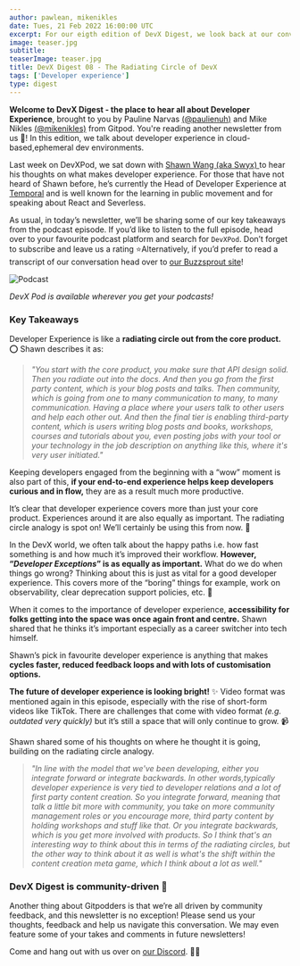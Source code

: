 ```yaml
---
author: pawlean, mikenikles
date: Tues, 21 Feb 2022 16:00:00 UTC
excerpt: For our eigth edition of DevX Digest, we look back at our conversation with Shawn Wang (swyx) about the radiating circle of DevX.
image: teaser.jpg
subtitle:
teaserImage: teaser.jpg
title: DevX Digest 08 - The Radiating Circle of DevX
tags: ['Developer experience']
type: digest
---
```


**Welcome to DevX Digest - the place to hear all about Developer Experience**, brought to you by Pauline Narvas [(@paulienuh)](https://twitter.com/paulienuh) and Mike Nikles [(@mikenikles)](https://twitter.com/mikenikles) from Gitpod. You're reading another newsletter from us 🎉! In this edition, we talk about developer experience in cloud-based,ephemeral dev environments.

Last week on DevXPod, we sat down with [Shawn Wang (aka Swyx) ](https://twitter.com/swyx)to hear his thoughts on what makes developer experience. For those that have not heard of Shawn before, he’s currently the Head of Developer Experience at [Temporal](https://twitter.com/Temporalio) and is well known for the learning in public movement and for speaking about React and Severless.

As usual, in today’s newsletter, we’ll be sharing some of our key takeaways from the podcast episode. If you’d like to listen to the full episode, head over to your favourite podcast platform and search for `DevXPod`. Don’t forget to subscribe and leave us a rating ⭐️Alternatively, if you’d prefer to read a transcript of our conversation head over to [our Buzzsprout site](https://devxpod.buzzsprout.com)!

![Podcast](/images/blog/the-radiating-circle-of-devx/podcast.png)

_DevX Pod is available wherever you get your podcasts!_

### Key Takeaways

Developer Experience is like a **radiating circle out from the core product.** ⭕️ Shawn describes it as:

> _"You start with the core product, you make sure that API design solid. Then you radiate out into the docs. And then you go from the first party content, which is your blog posts and talks. Then community, which is going from one to many communication to many, to many communication. Having a place where your users talk to other users and help each other out. And then the final tier is enabling third-party content, which is users writing blog posts and books, workshops, courses and tutorials about you, even posting jobs with your tool or your technology in the job description on anything like this, where it's very user initiated."_

Keeping developers engaged from the beginning with a “wow” moment is also part of this, **if your end-to-end experience helps keep developers curious and in flow,** they are as a result much more productive.

It’s clear that developer experience covers more than just your core product. Experiences around it are also equally as important. The radiating circle analogy is spot on! We’ll certainly be using this from now. 🎯

In the DevX world, we often talk about the happy paths i.e. how fast something is and how much it’s improved their workflow. **However, “_Developer Exceptions_” is as equally as important.** What do we do when things go wrong? Thinking about this is just as vital for a good developer experience. This covers more of the “boring” things for example, work on observability, clear deprecation support policies, etc. 👀

When it comes to the importance of developer experience, **accessibility for folks getting into the space was once again front and centre.** Shawn shared that he thinks it’s important especially as a career switcher into tech himself.

Shawn’s pick in favourite developer experience is anything that makes **cycles faster, reduced feedback loops and with lots of customisation options.**

**The future of developer experience is looking bright!** ✨ Video format was mentioned again in this episode, especially with the rise of short-form videos like TikTok. There are challenges that come with video format _(e.g. outdated very quickly)_ but it’s still a space that will only continue to grow. 📹

Shawn shared some of his thoughts on where he thought it is going, building on the radiating circle analogy.

> _"In line with the model that we've been developing, either you integrate forward or integrate backwards. In other words,typically developer experience is very tied to developer relations and a lot of first party content creation. So you integrate forward, meaning that talk a little bit more with community, you take on more community management roles or you encourage more, third party content by holding workshops and stuff like that. Or you integrate backwards, which is you get more involved with products. So I think that's an interesting way to think about this in terms of the radiating circles, but the other way to think about it as well is what's the shift within the content creation meta game, which I think about a lot as well."_

### DevX Digest is community-driven 🤝

Another thing about Gitpodders is that we’re all driven by community feedback, and this newsletter is no exception! Please send us your thoughts, feedback and help us navigate this conversation. We may even feature some of your takes and comments in future newsletters!

Come and hang out with us over on [our Discord](https://www.gitpod.io/chat). 👋🏼
